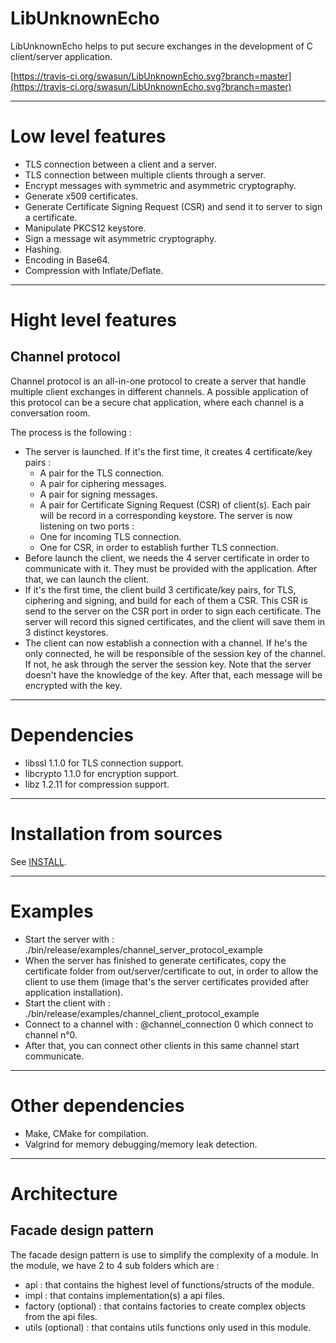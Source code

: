 # LibUnknownEcho

LibUnknownEcho helps to put secure exchanges in the development of C client/server application.

[https://travis-ci.org/swasun/LibUnknownEcho.svg?branch=master](https://travis-ci.org/swasun/LibUnknownEcho.svg?branch=master)

***

# Low level features
* TLS connection between a client and a server.
* TLS connection between multiple clients through a server.
* Encrypt messages with symmetric and asymmetric cryptography.
* Generate x509 certificates.
* Generate Certificate Signing Request (CSR) and send it to server to sign a certificate.
* Manipulate PKCS12 keystore.
* Sign a message wit asymmetric cryptography.
* Hashing.
* Encoding in Base64.
* Compression with Inflate/Deflate.

***

# Hight level features

## Channel protocol
Channel protocol is an all-in-one protocol to create a server that handle multiple client exchanges in different channels.
A possible application of this protocol can be a secure chat application, where each channel is a conversation room.

The process is the following :
* The server is launched. If it's the first time, it creates 4 certificate/key pairs :
    * A pair for the TLS connection.
    * A pair for ciphering messages.
    * A pair for signing messages.
    * A pair for Certificate Signing Request (CSR) of client(s).
Each pair will be record in a corresponding keystore.
The server is now listening on two ports :
    * One for incoming TLS connection.
    * One for CSR, in order to establish further TLS connection.
* Before launch the client, we needs the 4 server certificate in order to communicate with it. They must be provided with the application. After that, we can launch the client.
* If it's the first time, the client build 3 certificate/key pairs, for TLS, ciphering and signing, and build for each of them a CSR. This CSR is send to the server on the CSR port in order to sign each certificate. The server will record this signed certificates, and the client will save them in 3 distinct keystores.
* The client can now establish a connection with a channel. If he's the only connected, he will be responsible of the session key of the channel. If not, he ask through the server the session key. Note that the server doesn't have the knowledge of the key. After that, each message will be encrypted with the key.

***

# Dependencies
* libssl 1.1.0 for TLS connection support.
* libcrypto 1.1.0 for encryption support.
* libz 1.2.11 for compression support.

***

# Installation from sources
See [INSTALL](INSTALL).

***

# Examples

* Start the server with : ./bin/release/examples/channel_server_protocol_example
* When the server has finished to generate certificates, copy the certificate folder from out/server/certificate to out,
  in order to allow the client to use them (image that's the server certificates provided after application installation).
* Start the client with : ./bin/release/examples/channel_client_protocol_example
* Connect to a channel with : @channel_connection 0
  which connect to channel n°0.
* After that, you can connect other clients in this same channel start communicate.

***


# Other dependencies
* Make, CMake for compilation.
* Valgrind for memory debugging/memory leak detection.

***

# Architecture

## Facade design pattern
The facade design pattern is use to simplify the complexity of a module.
In the module, we have 2 to 4 sub folders which are :
* api : that contains the highest level of functions/structs of the module.
* impl : that contains implementation(s) a api files.
* factory (optional) : that contains factories to create complex objects from the api files.
* utils (optional) : that contains utils functions only used in this module.
